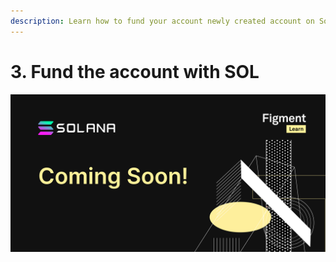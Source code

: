 ```yaml
---
description: Learn how to fund your account newly created account on Solana Blockchain.
---
```


# 3. Fund the account with SOL

![](../../../../.gitbook/assets/solana.jpg)


